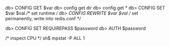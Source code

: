 db> CONFIG GET $var
db> config get dir
db> config get *
db> CONFIG SET $var $val        /* set runtime */
db> CONFIG REWRITE $var $val    /* set permanently, write into redis.conf */

db> CONFIG SET REQUIREPASS $password
db> AUTH $password

/* inspect CPU */
sh$ mpstat -P ALL 1  